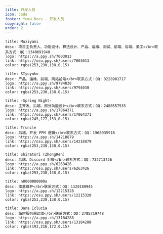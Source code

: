 ```yaml
---
title: 开发人员
icon: code
footer: Yumu Docs - 开发人员
copyright: false
order: 2
---
```

```card
title: Muziyami
desc: 项目主负责人、功能设计、算法设计、产品、运维、测试、前端、后端、美工</br>联系方式：QQ：1340691940
logo: https://a.ppy.sh/7003013
link: https://osu.ppy.sh/users/7003013
color: rgba(253,230,138,0.15)
```

```card
title: SIyuyuko
desc: 产品、运维、前端、网站前端</br>联系方式：QQ：3228981717
logo: https://a.ppy.sh/9794030
link: https://osu.ppy.sh/users/9794030
color: rgba(253,230,138,0.15)
```

```card
title: -Spring Night-
desc: 主开发、后端、部分功能设计</br>联系方式：QQ：2480557535
logo: https://a.ppy.sh/17064371
link: https://osu.ppy.sh/users/17064371
color: rgba(245,177,153,0.15)
```

```card
title: Truncle
desc: 后端、开发 PPM 逻辑</br>联系方式：QQ：1968035918
logo: https://a.ppy.sh/14218879
link: https://osu.ppy.sh/users/14218879
color: rgba(253,230,138,0.15)
```

```card
title: Shiratori (ZhongRen)
desc: 后端、Discord 对接</br>联系方式：QQ：732713726
logo: https://a.ppy.sh/6263426
link: https://osu.ppy.sh/users/6263426
color: rgba(253,230,138,0.15)
```

```card
title: n0000000000o
desc: 维基维护</br>联系方式：QQ：1120180945
logo: https://a.ppy.sh/12215328
link: https://osu.ppy.sh/users/12215328
color: rgba(253,230,138,0.15)
```

```card
title: Dana Iclucia
desc: 临时服务器运维</br>联系方式：QQ：2785719748
logo: https://a.ppy.sh/13184288
link: https://osu.ppy.sh/users/13184288
color: rgba(193,216,172,0.15)
```


<script>
if (typeof document !== 'undefined') {
    function domLoading() {
        return !! document.querySelector(`a[href="https://osu.ppy.sh/users/17064371"]`);
    }
    function domLoaded(){
        const myCardDom = document.querySelector(`a[href="https://osu.ppy.sh/users/17064371"]`);
        myCardDom.style.zoom = 1.0;
        const keyframes = [
            {transform: 'rotate(0turn)'},
            {transform: 'rotate(1turn)'},
        ];
        const options = {
            duration: 300,
            iterations: Infinity,
        };
        let animate;
        myCardDom.addEventListener('mouseenter', () => animate = myCardDom.animate(keyframes, options));
        myCardDom.addEventListener('mouseleave', () => {
            myCardDom.style.transform = getComputedStyle(myCardDom).transform;
            animate.cancel();
        });
    }
    let max_time = 100;
    function loop() {
        if (domLoading()) {
            domLoaded();
            return;
        }
        if (max_time > 0) {
            max_time--;
            setTimeout(loop, 50);
        } else {
            console.log("loading time out");
        }
    }
    loop();
}
</script>